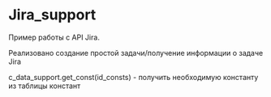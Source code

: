 # Jira_support

Пример работы с API Jira.

Реализовано создание простой задачи/получение информации о задаче Jira 

c_data_support.get_const(id_consts) - получить необходимую константу из таблицы констант
